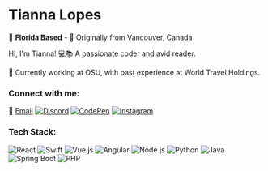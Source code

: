 # Tianna Lopes

🌴 **Florida Based** - 🍁 Originally from Vancouver, Canada

Hi, I'm Tianna! 💻📚 A passionate coder and avid reader.

🏢 Currently working at OSU, with past experience at World Travel Holdings.

### Connect with me:
📧 [Email](mailto:tiannaalinalopes@gmail.com)
[![Discord](https://img.shields.io/badge/Discord-7289DA?style=for-the-badge&logo=discord&logoColor=white)](Your-Discord-Link)
[![CodePen](https://img.shields.io/badge/CodePen-000000?style=for-the-badge&logo=codepen&logoColor=white)](Your-CodePen-Link)
[![Instagram](https://img.shields.io/badge/Instagram-E4405F?style=for-the-badge&logo=instagram&logoColor=white)](Your-Instagram-Link)

### Tech Stack:
![React](https://img.shields.io/badge/React-20232A?style=for-the-badge&logo=react&logoColor=61DAFB)
![Swift](https://img.shields.io/badge/Swift-FA7343?style=for-the-badge&logo=swift&logoColor=white)
![Vue.js](https://img.shields.io/badge/Vue.js-35495E?style=for-the-badge&logo=vue.js&logoColor=4FC08D)
![Angular](https://img.shields.io/badge/Angular-DD0031?style=for-the-badge&logo=angular&logoColor=white)
![Node.js](https://img.shields.io/badge/Node.js-43853D?style=for-the-badge&logo=node-dot-js&logoColor=white)
![Python](https://img.shields.io/badge/Python-3776AB?style=for-the-badge&logo=python&logoColor=white)
![Java](https://img.shields.io/badge/Java-007396?style=for-the-badge&logo=java&logoColor=white)
![Spring Boot](https://img.shields.io/badge/Spring_Boot-6DB33F?style=for-the-badge&logo=spring-boot&logoColor=white)
![PHP](https://img.shields.io/badge/PHP-777BB4?style=for-the-badge&logo=php&logoColor=white)
